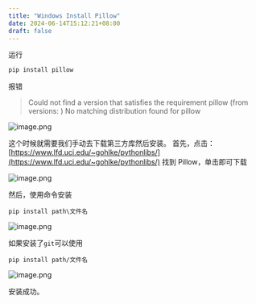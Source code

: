 ```yaml
---
title: "Windows Install Pillow"
date: 2024-06-14T15:12:21+08:00
draft: false
---
```



运行
```bash
pip install pillow 
```
报错
>Could not find a version that satisfies the requirement pillow (from versions: )
No matching distribution found for pillow

![image.png](https://cdn.learnku.com/uploads/images/202112/09/23844/3YkMclkjT2.png!large)

这个时候就需要我们手动去下载第三方库然后安装。
首先，点击：[https://www.lfd.uci.edu/~gohlke/pythonlibs/](https://www.lfd.uci.edu/~gohlke/pythonlibs/)
找到 Pillow，单击即可下载

![image.png](https://cdn.learnku.com/uploads/images/202112/09/23844/fwERGAPgdf.png!large)

然后，使用命令安装
```
pip install path\文件名  
```
![image.png](https://cdn.learnku.com/uploads/images/202112/09/23844/G2OLVHKoKJ.png!large)

如果安装了`git`可以使用
```
pip install path/文件名 
```

![image.png](https://cdn.learnku.com/uploads/images/202112/09/23844/c0hksj98SR.png!large)

安装成功。